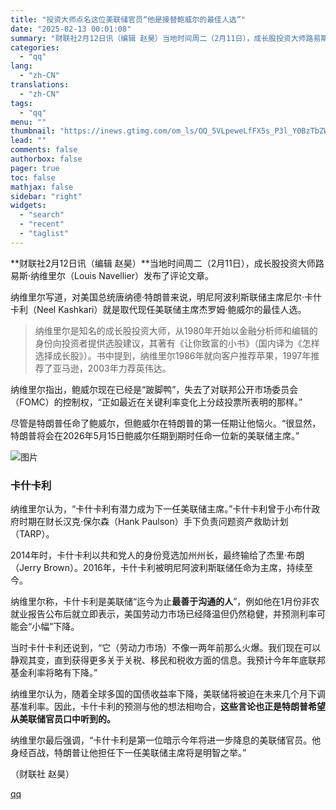 ```yaml
---
title: "投资大师点名这位美联储官员“他是接替鲍威尔的最佳人选”"
date: "2025-02-13 00:01:08"
summary: "财联社2月12日讯（编辑 赵昊）当地时间周二（2月11日），成长股投资大师路易斯·纳维里尔（Loui..."
categories:
  - "qq"
lang:
  - "zh-CN"
translations:
  - "zh-CN"
tags:
  - "qq"
menu: ""
thumbnail: "https://inews.gtimg.com/om_ls/OQ_5VLpeweLfFX5s_P3l_Y0BzTbZWiwH-nb54LCdQ80coAA_640360/0"
lead: ""
comments: false
authorbox: false
pager: true
toc: false
mathjax: false
sidebar: "right"
widgets:
  - "search"
  - "recent"
  - "taglist"
---
```


**财联社2月12日讯（编辑 赵昊）**当地时间周二（2月11日），成长股投资大师路易斯·纳维里尔（Louis Navellier）发布了评论文章。

纳维里尔写道，对美国总统唐纳德·特朗普来说，明尼阿波利斯联储主席尼尔·卡什卡利（Neel Kashkari）就是取代现任美联储主席杰罗姆·鲍威尔的最佳人选。

> 纳维里尔是知名的成长股投资大师，从1980年开始以金融分析师和编辑的身份向投资者提供选股建议，其著有《让你致富的小书》（国内译为《怎样选择成长股》）。书中提到，纳维里尔1986年就向客户推荐苹果，1997年推荐了亚马逊，2003年力荐英伟达。

纳维里尔指出，鲍威尔现在已经是“跛脚鸭”，失去了对联邦公开市场委员会（FOMC）的控制权，“正如最近在关键利率变化上分歧投票所表明的那样。”

尽管是特朗普任命了鲍威尔，但鲍威尔在特朗普的第一任期让他恼火。“很显然，特朗普将会在2026年5月15日鲍威尔任期到期时任命一位新的美联储主席。”

![图片](https://inews.gtimg.com/om_bt/Okzdyqpi44ggsH--RXyQ7Q92TtDhuH2HgQnCP_F8OXuXIAA/641)

### 卡什卡利

纳维里尔认为，“卡什卡利有潜力成为下一任美联储主席。”卡什卡利曾于小布什政府时期在财长汉克·保尔森（Hank Paulson）手下负责问题资产救助计划（TARP）。

2014年时，卡什卡利以共和党人的身份竞选加州州长，最终输给了杰里·布朗（Jerry Brown）。2016年，卡什卡利被明尼阿波利斯联储任命为主席，持续至今。

纳维里尔称，卡什卡利是美联储“迄今为止**最善于沟通的人**”，例如他在1月份非农就业报告公布后就立即表示，美国劳动力市场已经降温但仍然稳健，并预测利率可能会“小幅”下降。

当时卡什卡利还说到，“它（劳动力市场）不像一两年前那么火爆。我们现在可以静观其变，直到获得更多关于关税、移民和税收方面的信息。我预计今年年底联邦基金利率将略有下降。”

纳维里尔认为，随着全球多国的国债收益率下降，美联储将被迫在未来几个月下调基准利率。因此，卡什卡利的预测与他的想法相吻合，**这些言论也正是特朗普希望从美联储官员口中听到的。**

纳维里尔最后强调，“卡什卡利是第一位暗示今年将进一步降息的美联储官员。他身经百战，特朗普让他担任下一任美联储主席将是明智之举。”

（财联社 赵昊）

[qq](https://new.qq.com/rain/a/20250213A000DW00)
